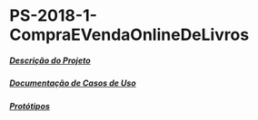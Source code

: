 # PS-2018-1-CompraEVendaOnlineDeLivros

##### [Descrição do Projeto](https://github.com/eliezerdejj/PS-2018-1-CompraEVendaDeLivros/blob/master/2.An%C3%A1lise/2.1.MCU/Projeto%20de%20Software%20-%20Compra%20e%20venda%20de%20livros%20on-line.pdf)
##### [Documentação de Casos de Uso](https://github.com/eliezerdejj/PS-2018-1-CompraEVendaDeLivros/blob/master/2.An%C3%A1lise/2.1.MCU/Documenta%C3%A7%C3%A3o%20de%20Casos%20de%20Uso.pdf)
##### [Protótipos](https://github.com/eliezerdejj/PS-2018-1-CompraEVendaDeLivros/tree/master/2.An%C3%A1lise/2.2.PROT)

